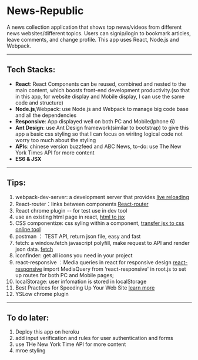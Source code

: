 # News-Republic


A news collection application that shows top news/videos from different news websites/different topics. Users can signip/login to bookmark articles, leave comments, and change profile. This app uses React, Node.js and Webpack.   
____

## Tech Stacks: 
* __React__:  React Components can be reused, combined and nested to the main content, which boosts front-end development       productivity.(so that in this app, for website display and Mobile display, I can use the same code and structure)  
* __Node.js__,Webpack: use Node.js and Webpack to manage big code base and all the dependencies
* __Responsive__: App displayed well on both PC and Mobile(Iphone 6)
* __Ant Design__: use Ant Design framework(similar to bootstrap) to give this app a basic css styling so that I can focus on wiritng logical code not worry too much about the styling
* __APIs__: chinese version buzzfeed and ABC News, to-do: use The New York Times API for more content 
* __ES6 & JSX__ 

____ 
        
## Tips: 
1. webpack-dev-server: a development server that provides [live reloading](https://github.com/webpack/webpack-dev-server) 
2. React-router：links between components [React-router](https://github.com/ReactTraining/react-router) 
3. React chrome plugin -- for test use in dev tool
4. use an existing html page in react, [html to jsx]( http://magic.reactjs.net/htmltojsx.htm)
5. CSS componentize: css syling within a component, [transfer jsx to css online tool](http://staxmanade.com/CssToReact/)
6. postman ： TEST API, return json file, easy and fast
7. fetch: a window.fetch javascript polyfill, make request to API and render json data. [fetch](https://github.com/github/fetch)
8. iconfinder: get all icons you need in your project 
9. react-responsive  ：Media queries in react for responsive design [react-responsive](https://github.com/contra/react-responsive) import MediaQuery from ‘react-responsive' in root.js to set up routes for both PC and Mobile pages; 
10. localStorage: user infomation is stored in localStorage
11. Best Practices for Speeding Up Your Web Site [learn more](https://developer.yahoo.com/performance/rules.html)
12. YSLow chrome plugin
____
## To do later: 

1. Deploy this app on heroku
2. add input verification and rules for user authentication and forms
3. use THe New York Time API for more content 
4. mroe styling 


